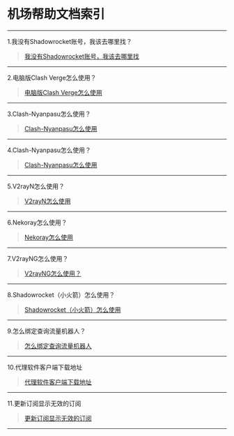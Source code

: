 # 机场帮助文档索引

----------------

1.我没有Shadowrocket账号，我该去哪里找？

> [我没有Shadowrocket账号，我该去哪里找](https://github.com/kexue-aihao/changdingyun-Blog/tree/master/%E4%B8%AD%E6%96%87%E7%89%88%E6%9C%BA%E5%9C%BA%E5%B8%AE%E5%8A%A9%E6%96%87%E6%A1%A3/Shadowrocket%E5%85%B1%E4%BA%AB%E8%B4%A6%E5%8F%B7%20%E3%80%90IOS%E5%B0%8F%E7%81%AB%E7%AE%AD%E5%85%B1%E4%BA%AB%E8%B4%A6%E5%8F%B7%E3%80%91 "小火箭共享ID")

----------------

2.电脑版Clash Verge怎么使用？

> [电脑版Clash Verge怎么使用](https://github.com/kexue-aihao/changdingyun-Blog/tree/master/%E4%B8%AD%E6%96%87%E7%89%88%E6%9C%BA%E5%9C%BA%E5%B8%AE%E5%8A%A9%E6%96%87%E6%A1%A3/Clash%20Verge%E6%80%8E%E4%B9%88%E4%BD%BF%E7%94%A8%EF%BC%9F "电脑版Clash verge怎么使用")

----------------

3.Clash-Nyanpasu怎么使用？

> [Clash-Nyanpasu怎么使用](https://github.com/kexue-aihao/changdingyun-Blog/tree/master/%E4%B8%AD%E6%96%87%E7%89%88%E6%9C%BA%E5%9C%BA%E5%B8%AE%E5%8A%A9%E6%96%87%E6%A1%A3/Clash-Nyanpasu%E6%80%8E%E4%B9%88%E4%BD%BF%E7%94%A8%EF%BC%9F "Clash-Nyanpasu怎么使用")

----------------

4.Clash-Nyanpasu怎么使用？

> [Clash-Nyanpasu怎么使用](https://github.com/kexue-aihao/changdingyun-Blog/tree/master/%E4%B8%AD%E6%96%87%E7%89%88%E6%9C%BA%E5%9C%BA%E5%B8%AE%E5%8A%A9%E6%96%87%E6%A1%A3/Clash%20for%20Windows%E6%80%8E%E4%B9%88%E4%BD%BF%E7%94%A8%EF%BC%9F "Clash-Nyanpasu怎么使用")

----------------

5.V2rayN怎么使用？

> [V2rayN怎么使用](https://github.com/kexue-aihao/changdingyun-Blog/tree/master/%E4%B8%AD%E6%96%87%E7%89%88%E6%9C%BA%E5%9C%BA%E5%B8%AE%E5%8A%A9%E6%96%87%E6%A1%A3/V2rayN%E6%80%8E%E4%B9%88%E4%BD%BF%E7%94%A8%EF%BC%9F "V2rayN怎么使用")

----------------

6.Nekoray怎么使用？

> [Nekoray怎么使用](https://github.com/kexue-aihao/changdingyun-Blog/tree/master/%E4%B8%AD%E6%96%87%E7%89%88%E6%9C%BA%E5%9C%BA%E5%B8%AE%E5%8A%A9%E6%96%87%E6%A1%A3/Nekoray%E6%80%8E%E4%B9%88%E4%BD%BF%E7%94%A8%EF%BC%9F "Nekoray怎么使用")

----------------

7.V2rayNG怎么使用？

> [V2rayNG怎么使用？](https://github.com/kexue-aihao/changdingyun-Blog/tree/master/%E4%B8%AD%E6%96%87%E7%89%88%E6%9C%BA%E5%9C%BA%E5%B8%AE%E5%8A%A9%E6%96%87%E6%A1%A3/V2rayNG%E6%80%8E%E4%B9%88%E4%BD%BF%E7%94%A8%EF%BC%9F "V2rayNG怎么使用？")

----------------

8.Shadowrocket（小火箭）怎么使用？

> [Shadowrocket（小火箭）怎么使用](https://github.com/kexue-aihao/changdingyun-Blog/tree/master/%E4%B8%AD%E6%96%87%E7%89%88%E6%9C%BA%E5%9C%BA%E5%B8%AE%E5%8A%A9%E6%96%87%E6%A1%A3/Shadowrocket%EF%BC%88%E5%B0%8F%E7%81%AB%E7%AE%AD%EF%BC%89%E6%80%8E%E4%B9%88%E4%BD%BF%E7%94%A8%EF%BC%9F "Shadowrocket（小火箭）怎么使用")

----------------

9.怎么绑定查询流量机器人？

> [怎么绑定查询流量机器人](https://github.com/kexue-aihao/changdingyun-Blog/tree/master/%E4%B8%AD%E6%96%87%E7%89%88%E6%9C%BA%E5%9C%BA%E5%B8%AE%E5%8A%A9%E6%96%87%E6%A1%A3/%E6%80%8E%E4%B9%88%E7%BB%91%E5%AE%9A%E6%9F%A5%E8%AF%A2%E6%B5%81%E9%87%8F%E6%9C%BA%E5%99%A8%E4%BA%BA "怎么绑定查询流量机器人")

----------------

10.代理软件客户端下载地址

> [代理软件客户端下载地址](https://github.com/kexue-aihao/changdingyun-Blog/tree/master/%E4%B8%AD%E6%96%87%E7%89%88%E6%9C%BA%E5%9C%BA%E5%B8%AE%E5%8A%A9%E6%96%87%E6%A1%A3/%E4%BB%A3%E7%90%86%E8%BD%AF%E4%BB%B6%E5%AE%A2%E6%88%B7%E7%AB%AF%E4%B8%8B%E8%BD%BD%E5%9C%B0%E5%9D%80 "代理软件客户端下载地址")

----------------

11.更新订阅显示无效的订阅

> [更新订阅显示无效的订阅](https://github.com/kexue-aihao/changdingyun-Blog/tree/master/%E4%B8%AD%E6%96%87%E7%89%88%E6%9C%BA%E5%9C%BA%E5%B8%AE%E5%8A%A9%E6%96%87%E6%A1%A3/%E6%9B%B4%E6%96%B0%E8%AE%A2%E9%98%85%E6%98%BE%E7%A4%BA%E6%97%A0%E6%95%88%E7%9A%84%E8%AE%A2%E9%98%85 "更新订阅显示无效的订阅")

----------------

